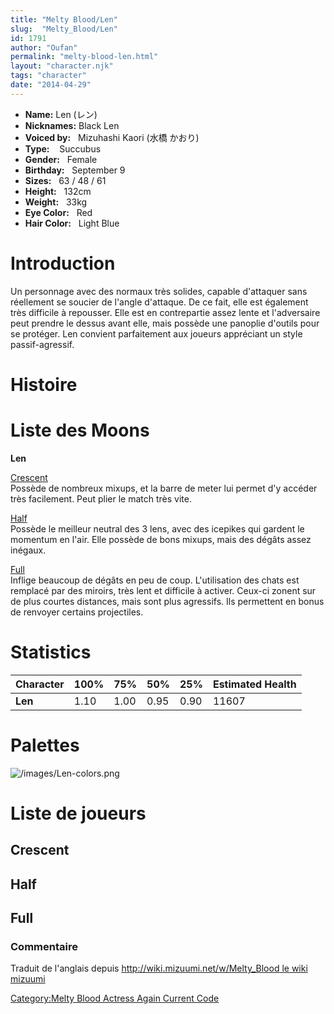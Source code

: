 ```yaml
---
title: "Melty Blood/Len"
slug:  "Melty_Blood/Len"
id: 1791
author: "Oufan"
permalink: "melty-blood-len.html"
layout: "character.njk"
tags: "character"
date: "2014-04-29"
---
```


- **Name:** Len (レン)
- **Nicknames:** Black Len
- **Voiced by:**   Mizuhashi Kaori (水橋
かおり)
- **Type:**    Succubus 
- **Gender:**   Female
 - **Birthday:**   September 9
- **Sizes:**   63 / 48 /
61
- **Height:**   132cm
- **Weight:**   33kg
- **Eye Color:**   Red
- **Hair Color:**   Light Blue


# Introduction

Un personnage avec des normaux très solides, capable d'attaquer sans
réellement se soucier de l'angle d'attaque. De ce fait, elle est
également très difficile à repousser. Elle est en contrepartie assez
lente et l'adversaire peut prendre le dessus avant elle, mais possède
une panoplie d'outils pour se protéger. Len convient parfaitement aux
joueurs appréciant un style passif-agressif.

# Histoire

# Liste des Moons

**Len**

[Crescent](Melty_Blood/Len/Crescent_Moon "wikilink")  
Possède de nombreux mixups, et la barre de meter lui permet d'y accéder
très facilement. Peut plier le match très vite.

[Half](Melty_Blood/Len/Half_Moon "wikilink")  
Possède le meilleur neutral des 3 lens, avec des icepikes qui gardent le
momentum en l'air. Elle possède de bons mixups, mais des dégâts assez
inégaux.

[Full](Melty_Blood/Len/Full_Moon "wikilink")  
Inflige beaucoup de dégâts en peu de coup. L'utilisation des chats est
remplacé par des miroirs, très lent et difficile à activer. Ceux-ci
zonent sur de plus courtes distances, mais sont plus agressifs. Ils
permettent en bonus de renvoyer certains projectiles.

# Statistics

| Character | 100% | 75%  | 50%  | 25%  | Estimated Health |
|-----------|------|------|------|------|------------------|
| **Len**   | 1.10 | 1.00 | 0.95 | 0.90 | 11607            |

# Palettes

![](/images/Len-colors.png "/images/Len-colors.png")

# Liste de joueurs

## Crescent

## Half

## Full

### Commentaire

Traduit de l'anglais depuis [http://wiki.mizuumi.net/w/Melty_Blood le
wiki
mizuumi](http://wiki.mizuumi.net/w/Melty_Blood_le_wiki_mizuumi "wikilink")

[Category:Melty Blood Actress Again Current
Code](Category:Melty_Blood_Actress_Again_Current_Code "wikilink")
